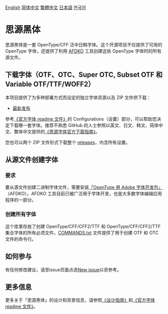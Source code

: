 [English](https://github.com/adobe-fonts/source-han-sans/) [简体中文](README-CN.md) [繁體中文](README-TW.md) [日本語](README-JP.md) [한국어](README-KR.md)

# 思源黑体

思源黑体是一套 OpenType/CFF 泛中日韩字体。这个开源项目不仅提供了可用的 OpenType 字体，还提供了利用 [AFDKO](https://github.com/adobe-type-tools/afdko/) 工具创建这些 OpenType 字体时的所有源文件。

## 下载字体（OTF、OTC、Super OTC, Subset OTF 和 Variable OTF/TTF/WOFF2）

本项目提供了为多种部署方式而设定的独立字体资源以及 ZIP 文件供下载：

* [最新发布](https://github.com/adobe-fonts/source-han-sans/tree/release)

参考[《官方字体 readme 文件》](https://github.com/adobe-fonts/source-han-sans/raw/release/SourceHanSansReadMe.pdf)的 Configurations（设置）部分，可以帮助您决定下载哪一套字体。推荐不熟悉 GitHub 的人士参照以英文、日文、韩文、简体中文、繁体中文提供的[《思源字体官方下载指南》](https://github.com/adobe-fonts/source-han-serif/raw/release/download-guide-source-han.pdf)。

您也可以两个 ZIP 文件形式下载整个 [releases](../../releases)，内含所有设置。

## 从源文件创建字体

### 要求

要从源文件创建二进制字体文件，需要安装[「OpenType 用 Adobe 字体开发包」](https://github.com/adobe-type-tools/afdko/)（AFDKO）。AFDKO 工具目前已被广泛用于字体开发，也是大多数字体编辑应用程序的一部分。

### 创建所有字体

这个库里存放了创建 OpenType/CFF/CFF2/TTF 和 OpenType/CFF/CFF2/TTF 集合字体的所有必须文件。[COMMANDS.txt](COMMANDS.txt) 文件提供了用于创建 OTF 和 OTC 文件的命令行。

## 如何参与

有任何修改建议，请至issue页面点选[New issue](https://github.com/adobe-fonts/source-han-sans/issues)以资参考。

## 更多信息

更多关于「思源黑体」的设计和背景信息，请参照[《设计指南》](https://github.com/adobe-fonts/source-han-sans/raw/release/SourceHanSansDesignGuide.pdf)和[《官方字体 readme 文件》](https://github.com/adobe-fonts/source-han-sans/raw/release/SourceHanSansReadMe.pdf)。
